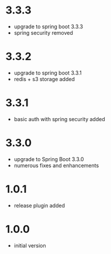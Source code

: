 # 3.3.3
- upgrade to spring boot 3.3.3
- spring security removed

# 3.3.2
- upgrade to spring boot 3.3.1
- redis + s3 storage added

# 3.3.1
- basic auth with spring security added

# 3.3.0
- upgrade to Spring Boot 3.3.0
- numerous fixes and enhancements

# 1.0.1
- release plugin added

# 1.0.0
- initial version
